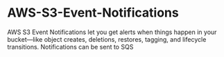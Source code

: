 # AWS-S3-Event-Notifications
AWS S3 Event Notifications let you get alerts when things happen in your bucket—like object creates, deletions, restores, tagging, and lifecycle transitions. Notifications can be sent to SQS
